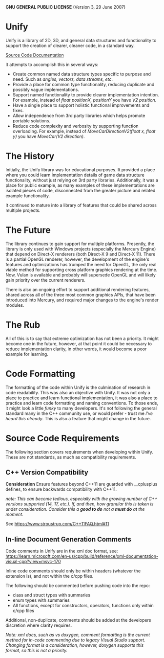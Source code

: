 **GNU GENERAL PUBLIC LICENSE** (Version 3, 29 June 2007)
# Unify
Unify is a library of 2D, 3D, and general data structures and functionality to support the creation of clearer, cleaner code, in a standard way.

[Source Code Documentation](https://kit10us.github.io/unify)

It attempts to accomplish this in several ways:
- Create common named data structure types specific to purpose and need. Such as *angles, vectors, data streams, etc*.
- Provide a place for common type functionality, reducing duplicate and possibly vague implementations.
- Support named functionality to provide clearer implementation intention. For example, instead of *float positionX, positionY* you have *V2 position*.
- Have a single place to support holistic functional improvements and fixes.
- Allow independence from 3rd party libraries which helps promote portable solutions.
- Reduce code complexity and verbosity by supporting function overloading. For example, instead of *MoveCarDirectionV2(float x, float y)* you have *MoveCar(V2 direction)*.

# The History
Initially, the Unify library was for educational purposes. It provided a place where you could learn implementation details of game data structure functionality, without just relying on 3rd party libraries. Additionally, it was a place for public example, as many examples of these implementations are isolated pieces of code, disconnected from the greater picture and related example functionality.

It continued to mature into a library of features that could be shared across multiple projects. 

# The Future
The library continues to gain support for multiple platforms. Presently, the library is only used with Windows projects (especially the Mercury Engine) that depend on Direct-X renderers (both Direct-X 9 and Direct-X 11). There is a partial OpenGL renderer, however, the development of the engine's features and optimizations has trumped the need for OpenGL, the only real viable method for supporting cross platform graphics rendering at the time. Now, Vulan is available and probably will supersede OpenGL and will likely gain priority over the current renderers.

There is also an ongoing effort to support additional rendering features, shared across all of the three most common graphics APIs, that have been introduced into Mercury, and required major changes to the engine's render modules.

# The Rub
All of this is to say that extreme optimization has not been a priority. It might become one in the future, however, at that point it could be necessary to reduce implementation clarity, in other words, it would become a poor example for learning.

# Code Formatting
The formatting of the code within Unify is the culmination of research in code readability. This was also an objective with Unify. It was not only a place to practice and learn functional implementation, it was also a place to practice and learn code formatting and naming conventions. To those ends, it might look a little *funky* to many developers. It's not following the general standard many in the C++ community use, or would prefer - trust me *I've heard this already*. This is also a feature that might change in the future.

# Source Code Requirements
The following section covers requirements when developing within Unify. These are not standards, as much as compatibility requirements.

## C++ Version Compatibility
**Consideration**
Ensure features beyond C++11 are guarded with __cplusplus defines, to ensure backwards compatibility with C++11.

_note: This can become tedious, especially with the growing number of C++ versions supported (14, 17, etc.). If, and then, how granular this is taken is under consideration. Consider this a **good to do** not a **must do** at the moment._

See https://www.stroustrup.com/C++11FAQ.html#11

## In-line Document Generation Comments
Code comments in Unify are in the xml doc format, see: https://learn.microsoft.com/en-us/cpp/build/reference/xml-documentation-visual-cpp?view=msvc-170

Inline code comments should only be within headers (whatever the extension is), and not within the c/cpp files.

The following should be commented before pushing code into the repo:
- class and struct types with summaries
- enum types with summaries
- All functions, except for constructors, operators, functions only within c/cpp files

Additional, non-duplicate, comments should be added at the developers discretion where clarity requires.

_Note: xml docs, such as vs doxygen, comment formatting is the current method for in-code commenting due to legacy Visual Studio support. Changing format is a consideration, however, doxygen supports this format, so this is not a priority._
